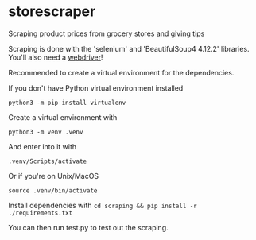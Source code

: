 # storescraper
Scraping product prices from grocery stores and giving tips

Scraping is done with the 'selenium' and 'BeautifulSoup4 4.12.2' libraries. You'll also need a [webdriver](https://www.selenium.dev/documentation/webdriver/)!

Recommended to create a virtual environment for the dependencies.

If you don't have Python virtual environment installed

```python3 -m pip install virtualenv```

Create a virtual environment with

```python3 -m venv .venv```

And enter into it with

```.venv/Scripts/activate```

Or if you're on Unix/MacOS

```source .venv/bin/activate```

Install dependencies with 
```cd scraping && pip install -r ./requirements.txt```

You can then run test.py to test out the scraping.
